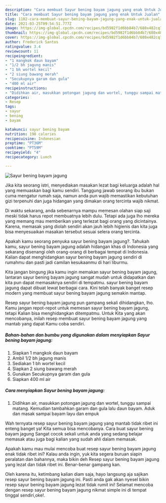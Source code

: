 ```yaml
---
description: "Cara membuat Sayur bening bayam jagung yang enak Untuk Jualan"
title: "Cara membuat Sayur bening bayam jagung yang enak Untuk Jualan"
slug: 1102-cara-membuat-sayur-bening-bayam-jagung-yang-enak-untuk-jualan
date: 2021-03-25T09:54:51.777Z
image: https://img-global.cpcdn.com/recipes/bd5982f1d6bb84b7/680x482cq70/sayur-bening-bayam-jagung-foto-resep-utama.jpg
thumbnail: https://img-global.cpcdn.com/recipes/bd5982f1d6bb84b7/680x482cq70/sayur-bening-bayam-jagung-foto-resep-utama.jpg
cover: https://img-global.cpcdn.com/recipes/bd5982f1d6bb84b7/680x482cq70/sayur-bening-bayam-jagung-foto-resep-utama.jpg
author: Frederick Santos
ratingvalue: 3.4
reviewcount: 11
recipeingredient:
- "1 mangkok daun bayam"
- "1/2 bh jagung manis"
- "1 bh wortel kecil"
- "2 siung bawang merah"
- "Secukupnya garam dan gula"
- "400 ml air"
recipeinstructions:
- "Didihkan air, masukkan potongan jagung dan wortel, tunggu sampai matang. Kemudian tambahkan garam dan gula lalu daun bayam. Aduk dan masak sampai bayam layu dan empuk"
categories:
- Resep
tags:
- sayur
- bening
- bayam

katakunci: sayur bening bayam 
nutrition: 198 calories
recipecuisine: Indonesian
preptime: "PT36M"
cooktime: "PT59M"
recipeyield: "4"
recipecategory: Lunch

---
```



![Sayur bening bayam jagung](https://img-global.cpcdn.com/recipes/bd5982f1d6bb84b7/680x482cq70/sayur-bening-bayam-jagung-foto-resep-utama.jpg)

Jika kita seorang istri, menyediakan masakan lezat bagi keluarga adalah hal yang memuaskan bagi kamu sendiri. Tanggung jawab seorang ibu bukan cuma mengatur rumah saja, namun anda pun wajib memastikan kebutuhan gizi terpenuhi dan juga hidangan yang dimakan orang tercinta wajib nikmat.

Di waktu  sekarang, anda sebenarnya mampu memesan olahan siap saji meski tidak harus repot membuatnya lebih dulu. Tetapi ada juga lho mereka yang memang mau memberikan yang terlezat bagi orang yang dicintainya. Karena, memasak yang diolah sendiri akan jauh lebih higienis dan kita juga bisa menyesuaikan masakan tersebut sesuai selera orang tercinta. 



Apakah kamu seorang penyuka sayur bening bayam jagung?. Tahukah kamu, sayur bening bayam jagung adalah hidangan khas di Indonesia yang sekarang disenangi oleh orang-orang di berbagai tempat di Indonesia. Kalian dapat menghidangkan sayur bening bayam jagung sendiri di rumahmu dan pasti jadi camilan kesukaanmu di hari liburmu.

Kita jangan bingung jika kamu ingin memakan sayur bening bayam jagung, lantaran sayur bening bayam jagung sangat mudah untuk didapatkan dan kita pun dapat memasaknya sendiri di tempatmu. sayur bening bayam jagung dapat dibuat lewat berbagai cara. Kini telah banyak banget resep modern yang membuat sayur bening bayam jagung semakin mantap.

Resep sayur bening bayam jagung pun gampang sekali dihidangkan, lho. Kamu jangan repot-repot untuk memesan sayur bening bayam jagung, tetapi Kalian bisa menghidangkan ditempatmu. Untuk Kita yang akan mencobanya, inilah resep membuat sayur bening bayam jagung yang mantab yang dapat Kamu coba sendiri.

<!--inarticleads1-->

##### Bahan-bahan dan bumbu yang digunakan dalam menyiapkan Sayur bening bayam jagung:

1. Siapkan 1 mangkok daun bayam
1. Ambil 1/2 bh jagung manis
1. Sediakan 1 bh wortel kecil
1. Siapkan 2 siung bawang merah
1. Gunakan Secukupnya garam dan gula
1. Siapkan 400 ml air




<!--inarticleads2-->

##### Cara menyiapkan Sayur bening bayam jagung:

1. Didihkan air, masukkan potongan jagung dan wortel, tunggu sampai matang. Kemudian tambahkan garam dan gula lalu daun bayam. Aduk dan masak sampai bayam layu dan empuk




Wah ternyata resep sayur bening bayam jagung yang mantab tidak ribet ini enteng banget ya! Kita semua bisa mencobanya. Cara buat sayur bening bayam jagung Sangat cocok sekali untuk anda yang sedang belajar memasak atau juga bagi kalian yang sudah ahli dalam memasak.

Apakah kamu mau mulai mencoba buat resep sayur bening bayam jagung enak tidak ribet ini? Kalau anda ingin, yuk kita segera buruan siapin peralatan dan bahannya, maka bikin deh Resep sayur bening bayam jagung yang lezat dan tidak ribet ini. Benar-benar gampang kan. 

Oleh karena itu, ketimbang kalian diam saja, hayo langsung aja sajikan resep sayur bening bayam jagung ini. Pasti anda gak akan nyesel bikin resep sayur bening bayam jagung lezat tidak rumit ini! Selamat mencoba dengan resep sayur bening bayam jagung nikmat simple ini di tempat tinggal sendiri,oke!.

